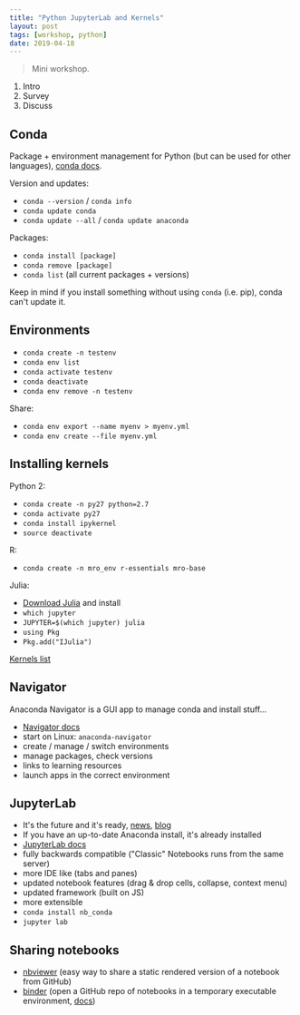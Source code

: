 ```yaml
---
title: "Python JupyterLab and Kernels"
layout: post
tags: [workshop, python]
date: 2019-04-18
---
```


> Mini workshop.

1. Intro
2. Survey 
3. Discuss 

## Conda 

Package + environment management for Python (but can be used for other languages), [conda docs](https://conda.io/en/latest/).

Version and updates: 

- `conda --version` / `conda info`
- `conda update conda` 
- `conda update --all` / `conda update anaconda`

Packages: 

- `conda install [package]`
- `conda remove [package]`
- `conda list` (all current packages + versions)

Keep in mind if you install something without using `conda` (i.e. pip), conda can't update it.

## Environments 

- `conda create -n testenv`
- `conda env list`
- `conda activate testenv`
- `conda deactivate`
- `conda env remove -n testenv`

Share:

- `conda env export --name myenv > myenv.yml`
- `conda env create --file myenv.yml`

## Installing kernels

Python 2:

- `conda create -n py27 python=2.7`
- `conda activate py27`
- `conda install ipykernel`
- `source deactivate`

R: 

- `conda create -n mro_env r-essentials mro-base`

Julia:

- [Download Julia](http://julialang.org/downloads/) and install
- `which jupyter`
- `JUPYTER=$(which jupyter) julia`
- `using Pkg`
- `Pkg.add("IJulia")`

[Kernels list](https://github.com/jupyter/jupyter/wiki/Jupyter-kernels)

## Navigator 

Anaconda Navigator is a GUI app to manage conda and install stuff...

- [Navigator docs](https://docs.anaconda.com/anaconda/navigator/)
- start on Linux: `anaconda-navigator`
- create / manage / switch environments
- manage packages, check versions
- links to learning resources 
- launch apps in the correct environment

## JupyterLab 

- It's the future and it's ready, [news](https://blog.jupyter.org/jupyterlab-is-ready-for-users-5a6f039b8906), [blog](https://towardsdatascience.com/jupyter-lab-evolution-of-the-jupyter-notebook-5297cacde6b)
- If you have an up-to-date Anaconda install, it's already installed
- [JupyterLab docs](https://jupyterlab.readthedocs.io/en/stable/index.html)
- fully backwards compatible ("Classic" Notebooks runs from the same server)
- more IDE like (tabs and panes)
- updated notebook features (drag & drop cells, collapse, context menu)
- updated framework (built on JS)
- more extensible
- `conda install nb_conda`
- `jupyter lab`

## Sharing notebooks 

- [nbviewer](https://nbviewer.jupyter.org/) (easy way to share a static rendered version of a notebook from GitHub)
- [binder](https://mybinder.org/) (open a GitHub repo of notebooks in a temporary executable environment, [docs](https://mybinder.readthedocs.io/en/latest/))

